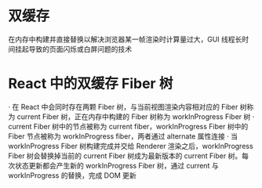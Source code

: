 # 双缓存

在内存中构建并直接替换以解决浏览器某一帧渲染时计算量过大，GUI 线程长时间挂起导致的页面闪烁或白屏问题的技术

# React 中的双缓存 Fiber 树

· 在 React 中会同时存在两颗 Fiber 树，与当前视图渲染内容相对应的 Fiber 树称为 current Fiber 树，正在内存中构建的 Fiber 树称为 workInProgress Fiber 树
· current Fiber 树中的节点被称为 current fiber，workInProgress Fiber 树中的 Fiber 节点被称为 workInProgress fiber，两者通过 alternate 属性连接
· 当 workInProgress Fiber 树构建完成并交给 Renderer 渲染之后，workInProgress Fiber 树会替换掉当前的 current Fiber 树成为最新版本的 current Fiber 树。每次状态更新都会产生新的 workInProgress Fiber 树，通过 current 与 workInProgress 的替换，完成 DOM 更新
